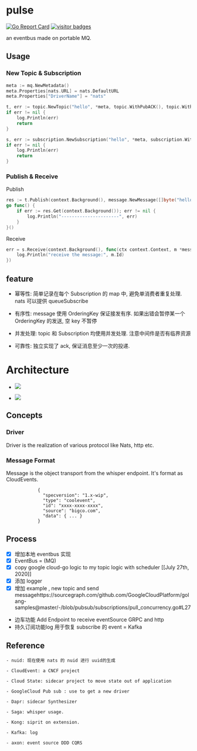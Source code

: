 # pulse
[![Go Report Card](https://goreportcard.com/badge/github.com/silverswords/pulse)](https://goreportcard.com/report/github.com/silverswords/pulse)
[![visitor badges](https://visitor-badge.laobi.icu/badge?page_id=silverswords.pulse)](https://github.com/abserari)


an eventbus made on portable MQ.

## Usage
### New Topic & Subscription
```go
meta := mq.NewMetadata()
meta.Properties[nats.URL] = nats.DefaultURL
meta.Properties["DriverName"] = "nats"

t, err := topic.NewTopic("hello", *meta, topic.WithPubACK(), topic.WithCount())
if err != nil {
    log.Println(err)
    return
}

s, err := subscription.NewSubscription("hello", *meta, subscription.WithSubACK())
if err != nil {
    log.Println(err)
    return
}
```

### Publish & Receive
Publish
```go
res := t.Publish(context.Background(), message.NewMessage([]byte("hello")))
go func() {
    if err := res.Get(context.Background()); err != nil {
        log.Println("----------------------", err)
    }
}()
```
Receive
```go
err = s.Receive(context.Background(), func(ctx context.Context, m *message.Message) {
    log.Println("receive the message:", m.Id)
})
```


## **feature**

   - 幂等性: 简单记录在每个 Subscription 的 map 中, 避免单消费者重复处理. nats 可以提供 queueSubscribe

   - 有序性: message 使用 OrderingKey 保证接发有序. 如果出错会暂停某一个 OrderingKey 的发送, 空 key 不暂停

   - 并发处理: topic 和 Subscription 均使用并发处理. 注意中间件是否有临界资源

   - 可靠性: 独立实现了 ack, 保证消息至少一次的投递.
    
# Architecture
  - ![](https://firebasestorage.googleapis.com/v0/b/firescript-577a2.appspot.com/o/imgs%2Fapp%2Fcomputer%2FWOjfpzAWwh.png?alt=media&token=376cb2ea-ab64-4887-9366-c1e23891cdcd)
   
  - ![](https://firebasestorage.googleapis.com/v0/b/firescript-577a2.appspot.com/o/imgs%2Fapp%2Fcomputer%2FiPkp26NkMs.png?alt=media&token=432e16bb-ea5e-4faf-96ae-466924a3f932)

## Concepts
### Driver
Driver is the realization of various protocol like Nats, http etc.

### Message Format
Message is the object transport from the whisper endpoint. It's format as CloudEvents.
                
                {
                  "specversion": "1.x-wip",
                  "type": "coolevent",
                  "id": "xxxx-xxxx-xxxx",
                  "source": "bigco.com",
                  "data": { ... }
                }
 
## **Process**
- [x] 增加本地 eventbus 实现
- [x] EventBus = (MQ)
- [x] copy google cloud-go logic to my topic logic with scheduler [[July 27th, 2020]] 
- [x] 添加 logger 
- [x] 增加 example , new topic and send messagehttps://sourcegraph.com/github.com/GoogleCloudPlatform/golang-samples@master/-/blob/pubsub/subscriptions/pull_concurrency.go#L27
 - 边车功能 Add Endpoint to receive eventSource  GRPC and http
 - 持久订阅功能log 用于恢复 subscribe 的 event = Kafka 
  
## Reference

    - nuid: 现在使用 nats 的 nuid 进行 uuid的生成

    - CloudEvent: a CNCF project

    - Cloud State: sidecar project to move state out of application

    - GoogleCloud Pub sub : use to get a new driver

    - Dapr: sidecar Synthesizer

    - Saga: whisper usage.

    - Kong: siprit on extension.

    - Kafka: log
    
    - axon: event source DDD CQRS

